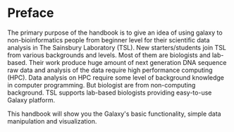 # Preface

The primary purpose of the handbook is to give an idea of using galaxy to non-bioinformatics people from beginner level for their scientific data analysis in The Sainsbury Laboratory \(TSL\). New starters/students join TSL from various backgrounds and levels. Most of them are biologists and lab-based. Their work produce huge amount of next generation DNA sequence raw data and analysis of the data require high performance computing \(HPC\). Data analysis on HPC require some level of background knowledge in computer programming. But biologist are from non-computing background. TSL supports lab-based biologists providing easy-to-use Galaxy platform.

This handbook will show you the Galaxy's basic functionality, simple data manipulation and visualization.

